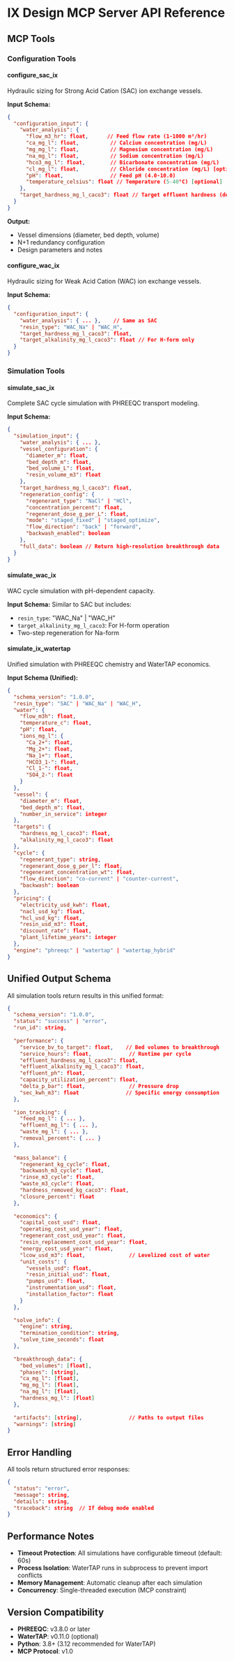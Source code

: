 # IX Design MCP Server API Reference

## MCP Tools

### Configuration Tools

#### configure_sac_ix
Hydraulic sizing for Strong Acid Cation (SAC) ion exchange vessels.

**Input Schema:**
```json
{
  "configuration_input": {
    "water_analysis": {
      "flow_m3_hr": float,      // Feed flow rate (1-1000 m³/hr)
      "ca_mg_l": float,          // Calcium concentration (mg/L)
      "mg_mg_l": float,          // Magnesium concentration (mg/L)
      "na_mg_l": float,          // Sodium concentration (mg/L)
      "hco3_mg_l": float,        // Bicarbonate concentration (mg/L)
      "cl_mg_l": float,          // Chloride concentration (mg/L) [optional]
      "pH": float,               // Feed pH (4.0-10.0)
      "temperature_celsius": float // Temperature (5-40°C) [optional]
    },
    "target_hardness_mg_l_caco3": float // Target effluent hardness (default: 5.0)
  }
}
```

**Output:**
- Vessel dimensions (diameter, bed depth, volume)
- N+1 redundancy configuration
- Design parameters and notes

#### configure_wac_ix
Hydraulic sizing for Weak Acid Cation (WAC) ion exchange vessels.

**Input Schema:**
```json
{
  "configuration_input": {
    "water_analysis": { ... },    // Same as SAC
    "resin_type": "WAC_Na" | "WAC_H",
    "target_hardness_mg_l_caco3": float,
    "target_alkalinity_mg_l_caco3": float // For H-form only
  }
}
```

### Simulation Tools

#### simulate_sac_ix
Complete SAC cycle simulation with PHREEQC transport modeling.

**Input Schema:**
```json
{
  "simulation_input": {
    "water_analysis": { ... },
    "vessel_configuration": {
      "diameter_m": float,
      "bed_depth_m": float,
      "bed_volume_L": float,
      "resin_volume_m3": float
    },
    "target_hardness_mg_l_caco3": float,
    "regeneration_config": {
      "regenerant_type": "NaCl" | "HCl",
      "concentration_percent": float,
      "regenerant_dose_g_per_L": float,
      "mode": "staged_fixed" | "staged_optimize",
      "flow_direction": "back" | "forward",
      "backwash_enabled": boolean
    },
    "full_data": boolean // Return high-resolution breakthrough data
  }
}
```

#### simulate_wac_ix
WAC cycle simulation with pH-dependent capacity.

**Input Schema:**
Similar to SAC but includes:
- `resin_type`: "WAC_Na" | "WAC_H"
- `target_alkalinity_mg_l_caco3`: For H-form operation
- Two-step regeneration for Na-form

#### simulate_ix_watertap
Unified simulation with PHREEQC chemistry and WaterTAP economics.

**Input Schema (Unified):**
```json
{
  "schema_version": "1.0.0",
  "resin_type": "SAC" | "WAC_Na" | "WAC_H",
  "water": {
    "flow_m3h": float,
    "temperature_c": float,
    "pH": float,
    "ions_mg_l": {
      "Ca_2+": float,
      "Mg_2+": float,
      "Na_1+": float,
      "HCO3_1-": float,
      "Cl_1-": float,
      "SO4_2-": float
    }
  },
  "vessel": {
    "diameter_m": float,
    "bed_depth_m": float,
    "number_in_service": integer
  },
  "targets": {
    "hardness_mg_l_caco3": float,
    "alkalinity_mg_l_caco3": float
  },
  "cycle": {
    "regenerant_type": string,
    "regenerant_dose_g_per_l": float,
    "regenerant_concentration_wt": float,
    "flow_direction": "co-current" | "counter-current",
    "backwash": boolean
  },
  "pricing": {
    "electricity_usd_kwh": float,
    "nacl_usd_kg": float,
    "hcl_usd_kg": float,
    "resin_usd_m3": float,
    "discount_rate": float,
    "plant_lifetime_years": integer
  },
  "engine": "phreeqc" | "watertap" | "watertap_hybrid"
}
```

## Unified Output Schema

All simulation tools return results in this unified format:

```json
{
  "schema_version": "1.0.0",
  "status": "success" | "error",
  "run_id": string,
  
  "performance": {
    "service_bv_to_target": float,    // Bed volumes to breakthrough
    "service_hours": float,            // Runtime per cycle
    "effluent_hardness_mg_l_caco3": float,
    "effluent_alkalinity_mg_l_caco3": float,
    "effluent_ph": float,
    "capacity_utilization_percent": float,
    "delta_p_bar": float,              // Pressure drop
    "sec_kwh_m3": float               // Specific energy consumption
  },
  
  "ion_tracking": {
    "feed_mg_l": { ... },
    "effluent_mg_l": { ... },
    "waste_mg_l": { ... },
    "removal_percent": { ... }
  },
  
  "mass_balance": {
    "regenerant_kg_cycle": float,
    "backwash_m3_cycle": float,
    "rinse_m3_cycle": float,
    "waste_m3_cycle": float,
    "hardness_removed_kg_caco3": float,
    "closure_percent": float
  },
  
  "economics": {
    "capital_cost_usd": float,
    "operating_cost_usd_year": float,
    "regenerant_cost_usd_year": float,
    "resin_replacement_cost_usd_year": float,
    "energy_cost_usd_year": float,
    "lcow_usd_m3": float,              // Levelized cost of water
    "unit_costs": {
      "vessels_usd": float,
      "resin_initial_usd": float,
      "pumps_usd": float,
      "instrumentation_usd": float,
      "installation_factor": float
    }
  },
  
  "solve_info": {
    "engine": string,
    "termination_condition": string,
    "solve_time_seconds": float
  },
  
  "breakthrough_data": {
    "bed_volumes": [float],
    "phases": [string],
    "ca_mg_l": [float],
    "mg_mg_l": [float],
    "na_mg_l": [float],
    "hardness_mg_l": [float]
  },
  
  "artifacts": [string],               // Paths to output files
  "warnings": [string]
}
```

## Error Handling

All tools return structured error responses:

```json
{
  "status": "error",
  "message": string,
  "details": string,
  "traceback": string  // If debug mode enabled
}
```

## Performance Notes

- **Timeout Protection**: All simulations have configurable timeout (default: 60s)
- **Process Isolation**: WaterTAP runs in subprocess to prevent import conflicts
- **Memory Management**: Automatic cleanup after each simulation
- **Concurrency**: Single-threaded execution (MCP constraint)

## Version Compatibility

- **PHREEQC**: v3.8.0 or later
- **WaterTAP**: v0.11.0 (optional)
- **Python**: 3.8+ (3.12 recommended for WaterTAP)
- **MCP Protocol**: v1.0